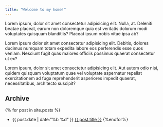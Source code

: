 ```yaml
---
title: "Welcome to my home!"
---
```


Lorem ipsum, dolor sit amet consectetur adipisicing elit. Nulla, at. Deleniti beatae placeat, earum non doloremque quia est veritatis dolorum modi voluptates quisquam blanditiis? Placeat ipsum nobis vitae ipsa ab?

Lorem ipsum dolor sit amet consectetur adipisicing elit. Debitis, dolores ducimus numquam totam expedita labore eos perferendis esse quos veniam. Nesciunt fugit quas maiores officiis possimus quaerat consectetur ut ex?

Lorem ipsum, dolor sit amet consectetur adipisicing elit. Aut autem odio nisi, quidem quisquam voluptatum quae vel voluptate aspernatur repellat exercitationem ad fuga reprehenderit asperiores impedit quaerat, necessitatibus, architecto suscipit?

## Archive


{% for post in site.posts %}
* {{ post.date | date:"%b %d" }} <a href="{{ post.url }}">{{ post.title }}</a>
{%endfor%}